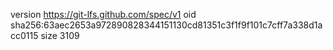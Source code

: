 version https://git-lfs.github.com/spec/v1
oid sha256:63aec2653a972890828344151130cd81351c3f1f9f101c7cff7a338d1acc0115
size 3109
